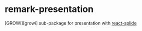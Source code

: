 # remark-presentation

[GROWI][growi] sub-package for presentation with [react-splide](https://github.com/Splidejs/react-splide)

